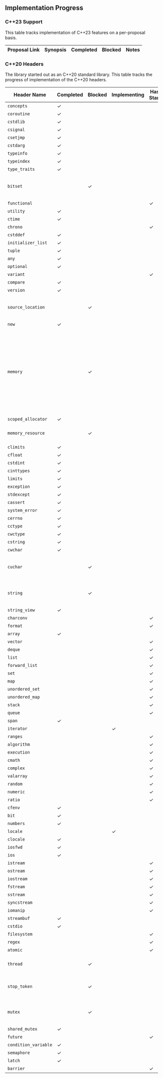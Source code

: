 ## Implementation Progress

### C++23 Support
This table tracks implementation of C++23 features on a per-proposal basis.

| Proposal Link | Synopsis | Completed | Blocked | Notes |
| ------------- | -------- | --------- | ------- | ----- |


### C++20 Headers
The library started out as an C++20 standard library. This table tracks the progress of implementation of the C++20 headers.

| Header Name | Completed | Blocked | Implementing | Hasn't Started | Notes |
| ----------- | --------- | ------- | ------------ | -------------- | ----- |
| `concepts` | &check; | | | | |
| `coroutine` | &check; | | | | |
| `cstdlib` | &check; | | | | |
| `csignal` | &check; | | | | |
| `csetjmp` | &check; | | | | |
| `cstdarg` | &check; | | | | |
| `typeinfo` | &check; | | | | |
| `typeindex` | &check; | | | | |
| `type_traits` | &check; | | | | |
| `bitset` | | &check; | | | Blocked due to complicated bit-shifting logic. |
| `functional` | | | | &check; | |
| `utility` | &check; | | | | |
| `ctime` | &check; | | | | |
| `chrono` | | | | &check; | |
| `cstddef` | &check; | | | | |
| `initializer_list` | &check; | | | | |
| `tuple` | &check; | | | | |
| `any` | &check; | | | | |
| `optional` | &check; | | | | |
| `variant` | | | | &check; | |
| `compare` | &check; | | | | |
| `version` | &check; | | | | |
| `source_location` | | &check; | | | Blocked due to lack of intrinsic support from GCC. |
| `new` | &check; | | | | |
| `memory` | | &check; | | | Blocked due to `iostream` not yet implemented, and that it's unclear how to implement `shared_ptr`'s unbounded array constructor, and also the memory algorithms. |
| `scoped_allocator` | &check; | | | | |
| `memory_resource` | | &check; | | | Blocked due to unimplemented `pool_resources`. |
| `climits` | &check; | | | | |
| `cfloat` | &check; | | | | |
| `cstdint` | &check; | | | | |
| `cinttypes` | &check; | | | | |
| `limits` | &check; | | | | |
| `exception` | &check; | | | | |
| `stdexcept` | &check; | | | | |
| `cassert` | &check; | | | | |
| `system_error` | &check; | | | | |
| `cerrno` | &check; | | | | |
| `cctype` | &check; | | | | |
| `cwctype` | &check; | | | | |
| `cstring` | &check; | | | | |
| `cwchar` | &check; | | | | |
| `cuchar` | | &check; | | | Blocked due to unknown logic for `mbrtoc8` and `c8rtomb`. |
| `string` |  | &check; | | | Blocked due to `iostream` not yet implemented. |
| `string_view` | &check; | | | | |
| `charconv` | | | | &check; | |
| `format` | | | | &check; | |
| `array` | &check; | | | | |
| `vector` | | | | &check; | |
| `deque` | | | | &check; | |
| `list` | | | | &check; | |
| `forward_list` | | | | &check; | |
| `set` | | | | &check; | |
| `map` | | | | &check; | |
| `unordered_set` | | | | &check; | |
| `unordered_map` | | | | &check; | |
| `stack` | | | | &check; | |
| `queue` | | | | &check; | |
| `span` | &check; | | | | |
| `iterator` | | | &check; | | |
| `ranges` | | | | &check; | |
| `algorithm` | | | | &check; | |
| `execution` | | | | &check; | |
| `cmath` | | | | &check; | |
| `complex` | | | | &check; | |
| `valarray` | | | | &check; | |
| `random` | | | | &check; | |
| `numeric` | | | | &check; | |
| `ratio` | | | | &check; | |
| `cfenv` | &check; | | | | |
| `bit` | &check; | | | | |
| `numbers` | &check; | | | | |
| `locale` | | | &check; |  | |
| `clocale` | &check; | | | | |
| `iosfwd` | &check; | | | | |
| `ios` | &check; | | | | |
| `istream` | | | | &check; | |
| `ostream` | | | | &check; | |
| `iostream` | | | | &check; | |
| `fstream` | | | | &check; | |
| `sstream` | | | | &check; | |
| `syncstream` | | | | &check; | |
| `iomanip` | | | | &check; | |
| `streambuf` | &check; | | | | |
| `cstdio` | &check; | | | | |
| `filesystem` | | | | &check; | |
| `regex` | | | | &check; | |
| `atomic` | | | | &check; | |
| `thread` | | &check; | | | Blocked due to unimplemented `iostream`. |
| `stop_token` | | &check; | | | Blocked due to possibly buggy `request_stop` implementation. |
| `mutex` | | &check; | | | Blocked due to the unimplemented `lock` algorithm. |
| `shared_mutex` | &check; | | | | |
| `future` | | | | &check; | |
| `condition_variable` | &check; | | | | |
| `semaphore` | &check; | | | | |
| `latch` | &check; | | | | |
| `barrier` | | | | &check; | |
